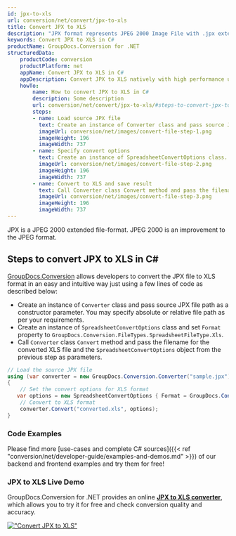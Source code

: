 ```yaml
---
id: jpx-to-xls
url: conversion/net/convert/jpx-to-xls
title: Convert JPX to XLS
description: "JPX format represents JPEG 2000 Image File with .jpx extension. Learn how to convert JPX to XLS file programmatically in C# language using GroupDocs.Conversion for .NET library."
keywords: Convert JPX to XLS in C#
productName: GroupDocs.Conversion for .NET
structuredData:
    productCode: conversion
    productPlatform: net
    appName: Convert JPX to XLS in C#
    appDescription: Convert JPX to XLS natively with high performance using C# language and server side GroupDocs.Conversion for .NET APIs, without the use of any software like Microsoft or Open Office.
    howTo:
        name: How to convert JPX to XLS in C# 
        description: Some description
        url: conversion/net/convert/jpx-to-xls/#steps-to-convert-jpx-to-xls-in-c
        steps:
        - name: Load source JPX file 
          text: Create an instance of Converter class and pass source JPX file path as a constructor parameter. You may specify absolute or relative file path as per your requirements. 
          imageUrl: conversion/net/images/convert-file-step-1.png
          imageHeight: 196
          imageWidth: 737
        - name: Specify convert options 
          text: Create an instance of SpreadsheetConvertOptions class.
          imageUrl: conversion/net/images/convert-file-step-2.png
          imageHeight: 196
          imageWidth: 737
        - name: Convert to XLS and save result 
          text: Call Converter class Convert method and pass the filename for the converted HTML file and the SpreadsheetConvertOptions object from the previous step as parameters.
          imageUrl: conversion/net/images/convert-file-step-3.png
          imageHeight: 196
          imageWidth: 737
---
```


JPX is a JPEG 2000 extended file-format. JPEG 2000 is an improvement to the JPEG format.

## Steps to convert JPX to XLS in C#

[GroupDocs.Conversion](https://products.groupdocs.com/conversion/net) allows developers to convert the JPX file to XLS format in an easy and intuitive way just using a few lines of code as described below:

* Create an instance of `Converter` class and pass source JPX file path as a constructor parameter. You may specify absolute or relative file path as per your requirements. 
* Create an instance of `SpreadsheetConvertOptions` class and set `Format` property to `GroupDocs.Conversion.FileTypes.SpreadsheetFileType.Xls`.
* Call `Converter` class `Convert` method and pass the filename for the converted XLS file and the `SpreadsheetConvertOptions` object from the previous step as parameters.

```csharp
// Load the source JPX file
using (var converter = new GroupDocs.Conversion.Converter("sample.jpx"))
{
    // Set the convert options for XLS format
   var options = new SpreadsheetConvertOptions { Format = GroupDocs.Conversion.FileTypes.SpreadsheetFileType.Xls };
    // Convert to XLS format
    converter.Convert("converted.xls", options);
}
```

### Code Examples

Please find more [use-cases and complete C# sources]({{< ref "conversion/net/developer-guide/examples-and-demos.md" >}}) of our backend and frontend examples and try them for free!

### JPX to XLS Live Demo

GroupDocs.Conversion for .NET provides an online [**JPX to XLS converter**](https://products.groupdocs.app/conversion/jpx-to-xls), which allows you to try it for free and check conversion quality and accuracy.

[!["Convert JPX to XLS"](conversion/net/images/convert-to-xls/convert-jpx-to-xls.png)](https://products.groupdocs.app/conversion/jpx-to-xls)